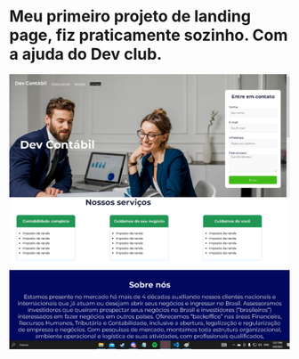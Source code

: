 <h1> Meu primeiro projeto de landing page, fiz praticamente sozinho. Com a ajuda do Dev club.</h1>

<img src="https://raw.githubusercontent.com/HiagoSalvador/-Landing-Page/24da86c853702c6318a68a9f38368c36de53c915/Photos/landi.png"> </img>
<img src="https://raw.githubusercontent.com/HiagoSalvador/-Landing-Page/24da86c853702c6318a68a9f38368c36de53c915/Photos/pag2.png"> </img>
